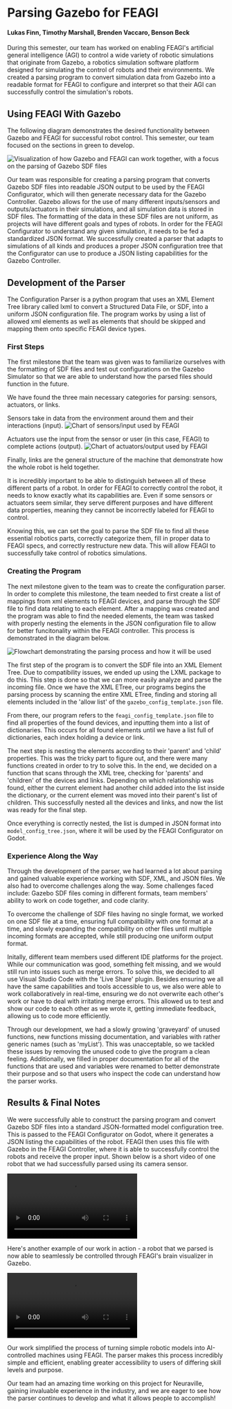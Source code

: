 # Parsing Gazebo for FEAGI

#### Lukas Finn, Timothy Marshall, Brenden Vaccaro, Benson Beck

During this semester, our team has worked on enabling FEAGI's artificial general intelligence (AGI) to control a wide variety of robotic simulations that originate from Gazebo, a robotics simulation software platform designed for simulating the control of robots and their environments.	We created a parsing program to convert simulation data from Gazebo into a readable format for FEAGI to configure and interpret so that their AGI can successfully control the simulation's robots.

## Using FEAGI With Gazebo

The following diagram demonstrates the desired functionality between Gazebo and FEAGI for successful robot control. This semester, our team focused on the sections in green to develop.

![Visualization of how Gazebo and FEAGI can work together, with a focus on the parsing of Gazebo SDF files](/content/gazebo_feagi_flow.webp)

Our team was responsible for creating a parsing program that converts Gazebo SDF files into readable JSON output to be used by the FEAGI Configurator, which will then generate necessary data for the Gazebo Controller. Gazebo allows for the use of many different inputs/sensors and outputs/actuators in their simulations, and all simulation data is stored in SDF files. The formatting of the data in these SDF files are not uniform, as projects will have different goals and types of robots. In order for the FEAGI Configurator to understand any given simulation, it needs to be fed a standardized JSON format. We successfully created a parser that adapts to simulations of all kinds and produces a proper JSON configuration tree that the Configurator can use to produce a JSON listing capabilities for the Gazebo Controller.

## Development of the Parser

The Configuration Parser is a python program that uses an XML Element Tree library called lxml to convert a Structured Data File, or SDF, into a uniform JSON configuration file. The program works by using a list of allowed xml elements as well as elements that should be skipped and mapping them onto specific FEAGI device types. 

### First Steps

The first milestone that the team was given was to familiarize ourselves with the formatting of SDF files and test out configurations on the Gazebo Simulator so that we are able to understand how the parsed files should function in the future. 

We have found the three main necessary categories for parsing: sensors, actuators, or links.

Sensors take in data from the environment around them and their interactions (input).
![Chart of sensors/input used by FEAGI](/content/sensor_chart.webp)

Actuators use the input from the sensor or user (in this case, FEAGI) to complete actions (output).
![Chart of actuators/output used by FEAGI](/content/actuator_chart.webp)

Finally, links are the general structure of the machine that demonstrate how the whole robot is held together. 

It is incredibly important to be able to distinguish between all of these different parts of a robot. In order for FEAGI to correctly control the robot, it needs to know exactly what its capabilities are. Even if some sensors or actuators seem similar, they serve different purposes and have different data properties, meaning they cannot be incorrectly labeled for FEAGI to control.

Knowing this, we can set the goal to parse the SDF file to find all these essential robotics parts, correctly categorize them, fill in proper data to FEAGI specs, and correctly restructure new data. This will allow FEAGI to successfully take control of robotics simulations.

### Creating the Program

The next milestone given to the team was to create the configuration parser. In order to complete this milestone, the team needed to first create a list of mappings from xml elements to FEAGI devices, and parse through the SDF file to find data relating to each element. After a mapping was created and the program was able to find the needed elements, the team was tasked with properly nesting the elements in the JSON configuration file to allow for better funcitonality within the FEAGI controller. This process is demonstrated in the diagram below.

![Flowchart demonstrating the parsing process and how it will be used](/content/detailed_parser_flow.webp)

The first step of the program is to convert the SDF file into an XML Element Tree. Due to compatibility issues, we ended up using the LXML package to do this. This step is done so that we can more easily analyze and parse the incoming file. Once we have the XML ETree, our programs begins the parsing process by scanning the entire XML ETree, finding and storing all elements included in the 'allow list' of the ```gazebo_config_template.json``` file.

From there, our program refers to the ```feagi_config_template.json``` file to find all properties of the found devices, and inputting them into a list of dictionaries. This occurs for all found elements until we have a list full of dictionaries, each index holding a device or link.

The next step is nesting the elements according to their 'parent' and 'child' properties. This was the tricky part to figure out, and there were many functions created in order to try to solve this. In the end, we decided on a function that scans through the XML tree, checking for 'parents' and 'children' of the devices and links. Depending on which relationship was found, either the current element had another child added into the list inside the dictionary, or the current element was moved into their parent's list of children. This successfully nested all the devices and links, and now the list was ready for the final step.

Once everything is correctly nested, the list is dumped in JSON format into ```model_config_tree.json```, where it will be used by the FEAGI Configurator on Godot.

### Experience Along the Way

Through the development of the parser, we had learned a lot about parsing and gained valuable experience working with SDF, XML, and JSON files. We also had to overcome challenges along the way. Some challenges faced include: Gazebo SDF files coming in different formats, team members' ability to work on code together, and code clarity. 

To overcome the challenge of SDF files having no single format, we worked on one SDF file at a time, ensuring full compatibility with one format at a time, and slowly expanding the compatibility on other files until multiple incoming formats are accepted, while still producing one uniform output format.

Initally, different team members used different IDE platforms for the project. While our communication was good, something felt missing, and we would still run into issues such as merge errors. To solve this, we decided to all use Visual Studio Code with the 'Live Share' plugin. Besides ensuring we all have the same capabilities and tools accessible to us, we also were able to work collaboratively in real-time, ensuring we do not overwrite each other's work or have to deal with irritating merge errors. This allowed us to test and show our code to each other as we wrote it, getting immediate feedback, allowing us to code more efficiently.

Through our development, we had a slowly growing 'graveyard' of unused functions, new functions missing documentation, and variables with rather generic names (such as 'myList'). This was unacceptable, so we tackled these issues by removing the unused code to give the program a clean feeling. Additionally, we filled in proper documentation for all of the functions that are used and variables were renamed to better demonstrate their purpose and so that users who inspect the code can understand how the parser works.

## Results & Final Notes

We were successfully able to construct the parsing program and convert Gazebo SDF files into a standard JSON-formatted model configuration tree. This is passed to the FEAGI Configurator on Godot, where it generates a JSON listing the capabilities of the robot. FEAGI then uses this file with Gazebo in the FEAGI Controller, where it is able to successfully control the robots and receive the proper input. Shown below is a short video of one robot that we had successfully parsed using its camera sensor.

![Robot successfully using camera sensor](/content/gazebo_demo.mp4)

Here's another example of our work in action - a robot that we parsed is now able to seamlessly be controlled through FEAGI's brain visualizer in Gazebo.

![Robot successfully being controlled through FEAGI's brain visualizer](/content/gazebo_demo_2.mp4)

Our work simplified the process of turning simple robotic models into AI-controlled machines using FEAGI. The parser makes this process incredibly simple and efficient, enabling greater accessibility to users of differing skill levels and purpose. 

Our team had an amazing time working on this project for Neuraville, gaining invaluable experience in the industry, and we are eager to see how the parser continues to develop and what it allows people to accomplish!
